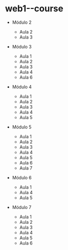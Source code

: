 # web1--course

- Módulo 2
  - Aula 2
  - Aula 3

- Módulo 3
  - Aula 1
  - Aula 2
  - Aula 3
  - Aula 4
  - Aula 6

- Módulo 4
  - Aula 1
  - Aula 2
  - Aula 3
  - Aula 4
  - Aula 5

- Módulo 5
  - Aula 1
  - Aula 2
  - Aula 3
  - Aula 4
  - Aula 5
  - Aula 6
  - Aula 7

- Módulo 6
  - Aula 1
  - Aula 4
  - Aula 5

- Módulo 7
  - Aula 1
  - Aula 2
  - Aula 3
  - Aula 4
  - Aula 5
  - Aula 6
